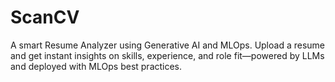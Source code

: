 # ScanCV
A smart Resume Analyzer using Generative AI and MLOps. Upload a resume and get instant insights on skills, experience, and role fit—powered by LLMs and deployed with MLOps best practices.
